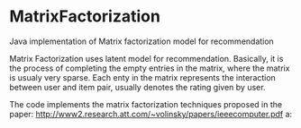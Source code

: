 MatrixFactorization
===================

Java implementation of Matrix factorization model for recommendation

Matrix Factorization uses latent model for recommendation. Basically, it is the process of completing the empty 
entries in the matrix, where the matrix is usualy very sparse. Each enty in the matrix represents the interaction between 
user and item pair, usually denotes the rating given by user. 

The code implements the matrix factorization techniques proposed in the paper:
http://www2.research.att.com/~volinsky/papers/ieeecomputer.pdf
a:

